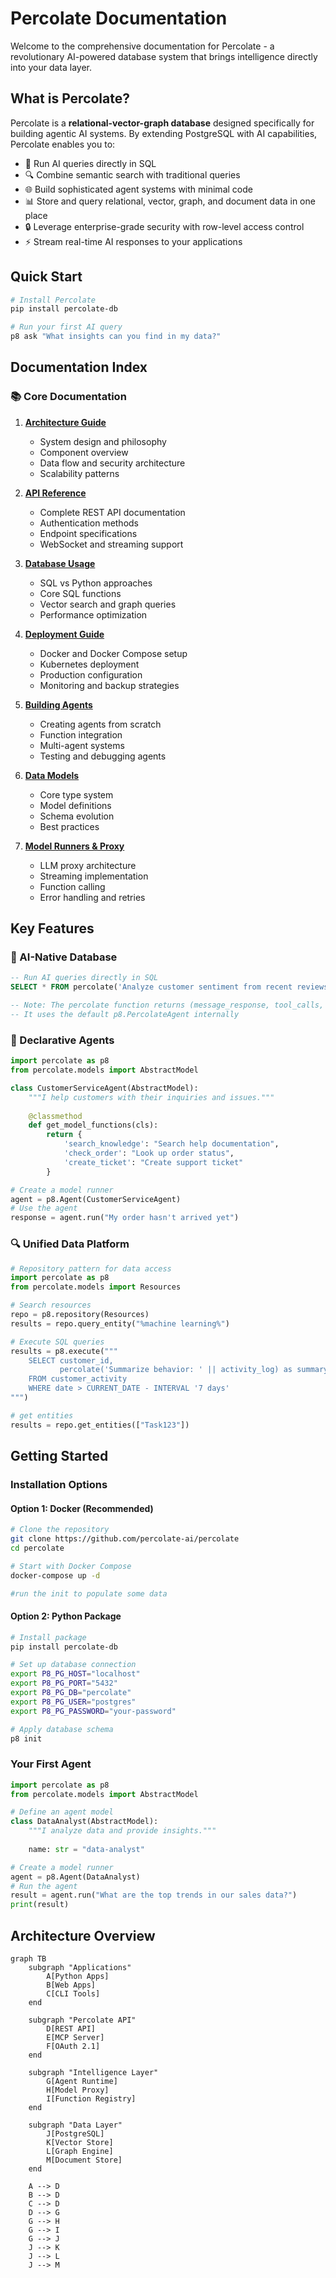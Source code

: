 # Percolate Documentation

Welcome to the comprehensive documentation for Percolate - a revolutionary AI-powered database system that brings intelligence directly into your data layer.

## What is Percolate?

Percolate is a **relational-vector-graph database** designed specifically for building agentic AI systems. By extending PostgreSQL with AI capabilities, Percolate enables you to:

- 🤖 Run AI queries directly in SQL
- 🔍 Combine semantic search with traditional queries  
- 🌐 Build sophisticated agent systems with minimal code
- 📊 Store and query relational, vector, graph, and document data in one place
- 🔒 Leverage enterprise-grade security with row-level access control
- ⚡ Stream real-time AI responses to your applications

## Quick Start

```bash
# Install Percolate
pip install percolate-db

# Run your first AI query
p8 ask "What insights can you find in my data?"
```

## Documentation Index

### 📚 Core Documentation

1. **[Architecture Guide](./01-architecture.md)**
   - System design and philosophy
   - Component overview
   - Data flow and security architecture
   - Scalability patterns

2. **[API Reference](./02-api-reference.md)**
   - Complete REST API documentation
   - Authentication methods
   - Endpoint specifications
   - WebSocket and streaming support

3. **[Database Usage](./03-database-usage.md)**
   - SQL vs Python approaches
   - Core SQL functions
   - Vector search and graph queries
   - Performance optimization

4. **[Deployment Guide](./04-deployment.md)**
   - Docker and Docker Compose setup
   - Kubernetes deployment
   - Production configuration
   - Monitoring and backup strategies

5. **[Building Agents](./05-building-agents.md)**
   - Creating agents from scratch
   - Function integration
   - Multi-agent systems
   - Testing and debugging agents

6. **[Data Models](./06-data-models.md)**
   - Core type system
   - Model definitions
   - Schema evolution
   - Best practices

7. **[Model Runners & Proxy](./07-model-runners-proxy.md)**
   - LLM proxy architecture
   - Streaming implementation
   - Function calling
   - Error handling and retries

## Key Features

### 🧠 AI-Native Database

```sql
-- Run AI queries directly in SQL
SELECT * FROM percolate('Analyze customer sentiment from recent reviews');

-- Note: The percolate function returns (message_response, tool_calls, tool_call_result, session_id_out, status)
-- It uses the default p8.PercolateAgent internally
```

### 🤖 Declarative Agents

```python
import percolate as p8
from percolate.models import AbstractModel

class CustomerServiceAgent(AbstractModel):
    """I help customers with their inquiries and issues."""
    
    @classmethod
    def get_model_functions(cls):
        return {
            'search_knowledge': "Search help documentation",
            'check_order': "Look up order status",
            'create_ticket': "Create support ticket"
        }

# Create a model runner
agent = p8.Agent(CustomerServiceAgent)
# Use the agent
response = agent.run("My order hasn't arrived yet")
```

### 🔍 Unified Data Platform

```python
# Repository pattern for data access
import percolate as p8
from percolate.models import Resources

# Search resources
repo = p8.repository(Resources)
results = repo.query_entity("%machine learning%")

# Execute SQL queries
results = p8.execute("""
    SELECT customer_id, 
           percolate('Summarize behavior: ' || activity_log) as summary
    FROM customer_activity
    WHERE date > CURRENT_DATE - INTERVAL '7 days'
""")

# get entities 
results = repo.get_entities(["Task123"])
```


## Getting Started


### Installation Options

#### Option 1: Docker (Recommended)

```bash
# Clone the repository
git clone https://github.com/percolate-ai/percolate
cd percolate

# Start with Docker Compose
docker-compose up -d

#run the init to populate some data
```

#### Option 2: Python Package

```bash
# Install package
pip install percolate-db

# Set up database connection
export P8_PG_HOST="localhost"
export P8_PG_PORT="5432"
export P8_PG_DB="percolate"
export P8_PG_USER="postgres"
export P8_PG_PASSWORD="your-password"

# Apply database schema
p8 init
```

### Your First Agent

```python
import percolate as p8
from percolate.models import AbstractModel

# Define an agent model
class DataAnalyst(AbstractModel):
    """I analyze data and provide insights."""
    
    name: str = "data-analyst"

# Create a model runner
agent = p8.Agent(DataAnalyst)
# Run the agent
result = agent.run("What are the top trends in our sales data?")
print(result)
```

## Architecture Overview

```mermaid
graph TB
    subgraph "Applications"
        A[Python Apps]
        B[Web Apps]
        C[CLI Tools]
    end
    
    subgraph "Percolate API"
        D[REST API]
        E[MCP Server]
        F[OAuth 2.1]
    end
    
    subgraph "Intelligence Layer"
        G[Agent Runtime]
        H[Model Proxy]
        I[Function Registry]
    end
    
    subgraph "Data Layer"
        J[PostgreSQL]
        K[Vector Store]
        L[Graph Engine]
        M[Document Store]
    end
    
    A --> D
    B --> D
    C --> D
    D --> G
    G --> H
    G --> I
    G --> J
    J --> K
    J --> L
    J --> M
```


